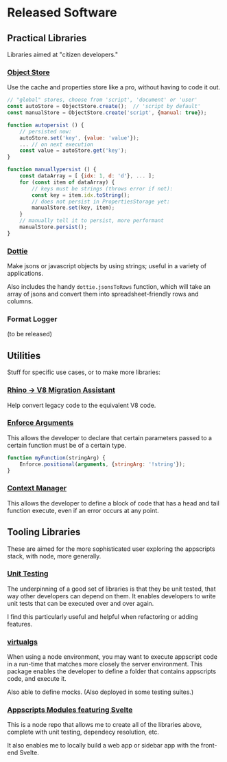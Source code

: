 # Released Software

## Practical Libraries

Libraries aimed at "citizen developers."

### [Object Store](https://classroomtechtools.github.io/ObjectStore/)

Use the cache and properties store like a pro, without having to code it out. 

```js
// "global" stores, choose from 'script', 'document' or 'user'
const autoStore = ObjectStore.create();  // 'script by default'
const manualStore = ObjectStore.create('script', {manual: true});

function autopersist () {   
    // persisted now:
    autoStore.set('key', {value: 'value'});  
    ... // on next execution
    const value = autoStore.get('key');
}

function manuallypersist () {
    const dataArray = [ {idx: 1, d: 'd'}, ... ];
    for (const item of dataArray) {
        // keys must be strings (throws error if not):
        const key = item.idx.toString();  
        // does not persist in PropertiesStorage yet:
        manualStore.set(key, item);  
    }
    // manually tell it to persist, more performant
    manualStore.persist(); 
}
```

### [Dottie](https://github.com/classroomtechtools/dottie)

Make jsons or javascript objects by using strings; useful in a variety of applications. 

Also includes the handy `dottie.jsonsToRows` function, which will take an array of jsons and convert them into spreadsheet-friendly rows and columns.

### Format Logger

(to be released)

## Utilities

Stuff for specific use cases, or to make more libraries:

### [Rhino -> V8 Migration Assistant](https://script.google.com/macros/s/AKfycby7jvgxiqj2Eok7pXb1dHoJPQJ4QbCJjBP42N-Wo9JMqlAxIHs/exec)

Help convert legacy code to the equivalent V8 code.

### [Enforce Arguments](https://github.com/classroomtechtools/EnforceArguments)

This allows the developer to declare that certain parameters passed to a certain function must be of a certain type.

```js
function myFunction(stringArg) {
    Enforce.positional(arguments, {stringArg: '!string'});
}
```

### [Context Manager](https://classroomtechtools.github.io/ContextManager/)

This allows the developer to define a block of code that has a head and tail function execute, even if an error occurs at any point.

## Tooling Libraries

These are aimed for the more sophisticated user exploring the appscripts stack, with node, more generally.

### [Unit Testing](https://classroomtechtools.github.io/Utgs/)

The underpinning of a good set of libraries is that they be unit tested, that way other developers can depend on them. It enables developers to write unit tests that can be executed over and over again.

I find this particularly useful and helpful when refactoring or adding features.

### [virtualgs](https://github.com/classroomtechtools/virtualgs)

When using a node environment, you may want to execute appscript code in a run-time that matches more closely the server environment. This package enables the developer to define a folder that contains appscripts code, and execute it.

Also able to define mocks. (Also deployed in some testing suites.)

### [Appscripts Modules featuring Svelte](https://github.com/classroomtechtools/appscripts-modules-ft-svelte)

This is a node repo that allows me to create all of the libraries above, complete with unit testing, dependecy resolution, etc.

It also enables me to locally build a web app or sidebar app with the front-end Svelte.
